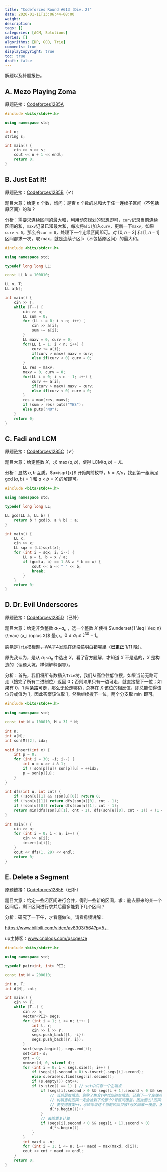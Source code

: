 ```yaml
---
title: "Codeforces Round #613 (Div. 2)"
date: 2020-01-11T13:06:44+08:00
weight: 
description:
tags: []
categories: [ACM, Solutions]
series: []
algorithms: [DP, GCD, Trie]
comments: true
displayCopyright: true
toc: true
draft: false
---
```


解题以及补题报告。

<!--more-->

## A. Mezo Playing Zoma

原题链接：[Codeforces1285A](https://codeforces.com/contest/1285/problem/A)

```cpp
#include <bits/stdc++.h>

using namespace std;

int n;
string s;

int main() {
    cin >> n >> s;
    cout << n + 1 << endl;
    return 0;
}
```

## B. Just Eat It!

原题链接：[Codeforces1285B](https://codeforces.com/contest/1285/problem/B)（✔）

题目大意：给定 $n$ 个数，询问：是否 $n$ 个数的总和大于任一连续子区间（不包括原区间）的和？

分析：需要求连续区间的最大和，利用动态规划的思想即可，`curv`记录当前连续区间的和，`maxv`记录已知最大和，每次将`a[i]`加入`curv`，更新一下`maxv`，如果`curv < 0`，那么令`cur = 0`，处理下一个连续区间即可。对 $[0, n - 2]$ 和 $[1, n - 1]$ 区间都求一次，取 max，就是连续子区间（不包括原区间）的最大和。

```cpp
#include <bits/stdc++.h>

using namespace std;

typedef long long LL;

const LL N = 100010;

LL n, T;
LL a[N];

int main() {
    cin >> T;
    while (T--) {
        cin >> n;
        LL sum = 0;
        for (LL i = 0; i < n; i++) {
            cin >> a[i];
            sum += a[i];
        }
        LL maxv = 0, curv = 0;
    	for(LL i = 1; i < n; i++) {
    		curv += a[i];
    		if(curv > maxv) maxv = curv;
    		else if(curv < 0) curv = 0;
    	}
    	LL res = maxv;
    	maxv = 0, curv = 0;
    	for(LL i = 0; i < n - 1; i++) {
    		curv += a[i];
    		if(curv > maxv) maxv = curv;
    		else if(curv < 0) curv = 0;
    	}
    	res = max(res, maxv);
    	if (sum > res) puts("YES");
    	else puts("NO");
    }
	return 0;
}
```

## C. Fadi and LCM

原题链接：[Codeforces1285C](https://codeforces.com/contest/1285/problem/C)（✔）

题目大意：给定整数 $X$，求 $\max(a, b)$，使得 $\mathrm{LCM}(a, b) = X$。

分析：显然 $a,b$ 互质。$a=\sqrt{x}$ 开始向前枚举，$b=X/a$，找到第一组满足 $\gcd(a,b)=1$ 和 $a \times b = X$ 的解即可。

```cpp
#include <bits/stdc++.h>

using namespace std;

typedef long long LL;

LL gcd(LL a, LL b) {
    return b ? gcd(b, a % b) : a;
}

int main() {
    LL x;
    cin >> x;
    LL sqx = (LL)sqrt(x);
    for (int i = sqx; i; i--) {
        LL a = i, b = x / a;
        if (gcd(a, b) == 1 && a * b == x) {
            cout << a << " " << b;
            break;
        }
    }
    return 0;
}
```

## D. Dr. Evil Underscores

原题链接：[Codeforces1285D](https://codeforces.com/contest/1285/problem/D)（已补）

题目大意：给定非负整数 $a_1$~$a_n$ ，选一个整数 $X$ 使得 $\underset{1 \leq i \leq n}{\max} (a_i \oplus X)$ 最小。$0 \le a_i \le 2^{30}-1$。

~~感觉是`Trie`模板题，WA了4发现在还没搞明白错哪里~~（**已更正** 1/11 晚）。

原先我认为，是从 $a_1$~$a_n$ 中选出 $X$，看了官方题解，才知道 $X$ 不是选的，$X$ 是构造的（读题大坑，样例解释误导）。

分析：首先，我们将所有数插入`Trie`树，我们从高位往低位搜，如果当前无路可走（搜完了所有二进制位）返回 $0$；否则如果只有一边可走，就直接搜下一位；如果有 $0$，$1$ 两条路可走，那么无论走哪边，总存在 $X$ 该位的相反值，即总能使得该位异或值为 $1$，因此答案该位取 $1$，然后继续搜下一位，两个分支取 $\min$ 即可。

```cpp
#include <bits/stdc++.h>
 
using namespace std;
 
const int N = 100010, M = 31 * N;
 
int n;
int a[N];
int son[M][2], idx;
 
void insert(int x) {
    int p = 0;
    for (int i = 30; ~i; i--) {
        int u = x >> i & 1;
        if (!son[p][u]) son[p][u] = ++idx;
        p = son[p][u];
    }
}
 
int dfs(int u, int cnt) {
    if (!son[u][1] && !son[u][0]) return 0;
    if (!son[u][1]) return dfs(son[u][0], cnt - 1);
    if (!son[u][0]) return dfs(son[u][1], cnt - 1);
    return min(dfs(son[u][1], cnt - 1), dfs(son[u][0], cnt - 1)) + (1 << cnt);
}
 
int main() {   
    cin >> n;
    for (int i = 0; i < n; i++) {
        cin >> a[i];
        insert(a[i]);
    }
    cout << dfs(1, 29) << endl;
    return 0;
}
```

## E. Delete a Segment

原题链接：[Codeforces1285E](https://codeforces.com/contest/1285/problem/E)（已补）

题目大意：给定一些闭区间进行合并，得到一些新的区间，求：删去原来的某一个区间后，剩下区间进行求并后最多能剩下几个区间？

分析：研究了一下午，才看懂做法。请看视频讲解：

https://www.bilibili.com/video/av83037564?p=5，

up主博客：www.cnblogs.com/qscqesze

```cpp
#include <bits/stdc++.h>

using namespace std;

typedef pair<int, int> PII;

const int N = 200010;

int n, T;
int d[N], cnt;

int main() {
    cin >> T;
    while (T--) {
        cin >> n;
        vector<PII> segs;
        for (int i = 1; i <= n; i++) {
            int l, r;
            cin >> l >> r;
            segs.push_back({l, -i});
            segs.push_back({r, i});
        }
        sort(segs.begin(), segs.end());
        set<int> s;
        cnt = 0;
        memset(d, 0, sizeof d);
        for (int i = 0; i < segs.size(); i++) {
            if (segs[i].second < 0) s.insert(-segs[i].second);
            else s.erase(s.find(segs[i].second));
            if (s.empty()) cnt++;
            if (s.size() == 1) { // set中只有一个左端点
                if (segs[i].second > 0 && segs[i + 1].second < 0 && segs[i + 1].first > segs[i].first)) {
                    // 当前是右端点，删除了集合s中对应的左端点，还剩下一个左端点，
                    // 说明当前区间一定会被剩下的那个?号区间覆盖，因此删去?区间一定会使得当前区间未被?区间覆盖
                    // 要使得答案++，必须保证这个当前区间只被?号区间唯一覆盖，因此只有当下一个是左端点并且严格大于当前区间的右端点才使得答案++
                    d[*s.begin()]++; 
                }
                // 去除重复计算
                if (segs[i].second < 0 && segs[i + 1].second > 0)
                    d[*s.begin()]--;
            }
        }
        int maxd = -n;
        for (int i = 1; i <= n; i++) maxd = max(maxd, d[i]);
        cout << cnt + maxd << endl;
    }
    return 0;
}
```